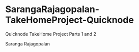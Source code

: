 # SarangaRajagopalan-TakeHomeProject-Quicknode

Quicknode TakeHome Project Parts 1 and 2

Saranga Rajagopalan
